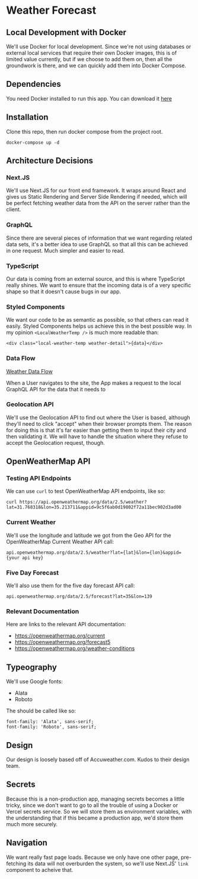 # Weather Forecast

## Local Development with Docker

We'll use Docker for local development. Since we're not using databases or external local services that require their own Docker images, this is of limited value currently, but if we choose to add them on, then all the groundwork is there, and we can quickly add them into Docker Compose.

## Dependencies

You need Docker installed to run this app. You can download it [here](https://www.docker.com/get-started)

## Installation

Clone this repo, then run docker compose from the project root.

    docker-compose up -d

## Architecture Decisions

### Next.JS

We'll use Next.JS for our front end framework. It wraps around React and gives us Static Rendering and Server Side Rendering if needed, which will be perfect fetching weather data from the API on the server rather than the client.

### GraphQL

Since there are several pieces of information that we want regarding related data sets, it's a better idea to use GraphQL so that all this can be achieved in one request. Much simpler and easier to read.

### TypeScript

Our data is coming from an external source, and this is where TypeScript really shines. We want to ensure that the incoming data is of a very specific shape so that it doesn't cause bugs in our app.

### Styled Components

We want our code to be as semantic as possible, so that others can read it easily. Styled Components helps us achieve this in the best possible way. In my opinion `<LocalWeatherTemp />` is much more readable than:

    <div class="local-weather-temp weather-detail">{data}</div>

### Data Flow

[Weather Data Flow](weather-data-flow.png)

When a User navigates to the site, the App makes a request to the local GraphQL API for the data that it needs to

### Geolocation API

We'll use the Geolocation API to find out where the User is based, although they'll need to click "accept" when their browser prompts them. The reason for doing this is that it's far easier than getting them to input their city and then validating it. We will have to handle the situation where they refuse to accept the Geolocation request, though.

## OpenWeatherMap API

### Testing API Endpoints

We can use `curl` to test OpenWeatherMap API endpoints, like so:

    curl https://api.openweathermap.org/data/2.5/weather?lat=31.768318&lon=35.213711&appid=9c5f6ab0d19802f72a11bec902d3ad00

### Current Weather

We'll use the longitude and latitude we got from the Geo API for the OpenWeatherMap Current Weather API call:

    api.openweathermap.org/data/2.5/weather?lat={lat}&lon={lon}&appid={your api key}

### Five Day Forecast

We'll also use them for the five day forecast API call:

    api.openweathermap.org/data/2.5/forecast?lat=35&lon=139

### Relevant Documentation

Here are links to the relevant API documentation:

-   https://openweathermap.org/current
-   https://openweathermap.org/forecast5
-   https://openweathermap.org/weather-conditions

## Typeography

We'll use Google fonts:

-   Alata
-   Roboto

The should be called like so:

    font-family: 'Alata', sans-serif;
    font-family: 'Roboto', sans-serif;

## Design

Our design is loosely based off of Accuweather.com. Kudos to their design team.

## Secrets

Because this is a non-production app, managing secrets becomes a little tricky, since we don't want to go to all the trouble of using a Docker or Vercel secrets service. So we will store them as environment variables, with the understanding that if this became a production app, we'd store them much more securely.

## Navigation

We want really fast page loads. Because we only have one other page, pre-fetching its data will not overburden the system, so we'll use Next.JS' `link` component to acheive that.

